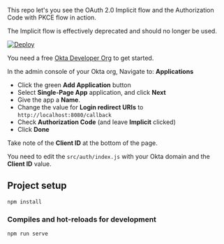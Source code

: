 This repo let's you see the OAuth 2.0 Implicit flow and the Authorization Code with PKCE flow in action.

The Implicit flow is effectively deprecated and should no longer be used.

[![Deploy](https://www.herokucdn.com/deploy/button.svg)](https://heroku.com/deploy)

You need a free [Okta Developer Org](https://developer.okta.con/signup) to get started.

In the admin console of your Okta org, Navigate to: **Applications**

- Click the green **Add Application** button 
- Select **Single-Page App** application, and click **Next**
- Give the app a **Name**.
- Change the value for **Login redirect URIs**  to `http://localhost:8080/callback`
- Check **Authorization Code** (and leave **Implicit** clicked)
- Click **Done**

Take note of the **Client ID** at the bottom of the page.

You need to edit the `src/auth/index.js` with your Okta domain and the **Client ID** value.

## Project setup
```
npm install
```

### Compiles and hot-reloads for development
```
npm run serve
```
